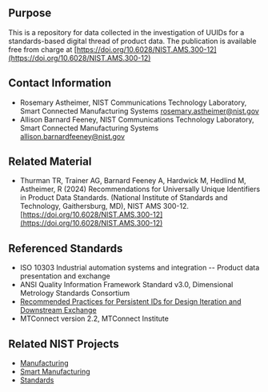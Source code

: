 ## Purpose
This is a repository for data collected in the investigation of UUIDs for a standards-based digital thread of product data. The publication is available free from charge at [https://doi.org/10.6028/NIST.AMS.300-12](https://doi.org/10.6028/NIST.AMS.300-12)

## Contact Information
- Rosemary Astheimer, NIST Communications Technology Laboratory, Smart Connected Manufacturing Systems rosemary.astheimer@nist.gov
- Allison Barnard Feeney, NIST Communications Technology Laboratory, Smart Connected Manufacturing Systems allison.barnardfeeney@nist.gov

## Related Material
- Thurman TR, Trainer AG, Barnard Feeney A, Hardwick M, Hedlind M, Astheimer, R (2024) Recommendations for Universally Unique Identifiers in Product Data Standards. (National Institute of Standards and Technology, Gaithersburg, MD), NIST AMS 300-12.[https://doi.org/10.6028/NIST.AMS.300-12](https://doi.org/10.6028/NIST.AMS.300-12)

## Referenced Standards
- ISO 10303 Industrial automation systems and integration -- Product data presentation and exchange
- ANSI Quality Information Framework Standard v3.0, Dimensional Metrology Standards Consortium
- [Recommended Practices for Persistent IDs for Design Iteration and Downstream Exchange](https://www.mbx-if.de/documents/rec_pracs_PID_v1.pdf)
- MTConnect version 2.2, MTConnect Institute

## Related NIST Projects
- [Manufacturing](https://www.nist.gov/manufacturing)
- [Smart Manufacturing](https://www.nist.gov/smart-manufacturing)
- [Standards](https://www.nist.gov/documentary-standards)

<!-- References -->

[18f-guide]: https://github.com/18F/open-source-guide/blob/18f-pages/pages/making-readmes-readable.md
[cornell-meta]: https://data.research.cornell.edu/content/readme
[gh-cdo]: https://docs.github.com/en/repositories/managing-your-repositorys-settings-and-features/customizing-your-repository/about-code-owners
[gh-mdn]: https://github.github.com/gfm/
[gh-nst]: https://github.com/usnistgov
[gh-odi]: https://odiwiki.nist.gov/ODI/GitHub.html
[gh-osr]: https://github.com/usnistgov/opensource-repo/
[gh-ost]: https://github.com/orgs/usnistgov/teams/opensource-team
[gh-rob]: https://odiwiki.nist.gov/pub/ODI/GitHub/GHROB.pdf
[gh-tpl]: https://github.com/usnistgov/carpentries-development/discussions/3
[li-bsd]: https://opensource.org/licenses/bsd-license
[li-gpl]: https://opensource.org/licenses/gpl-license
[li-mit]: https://opensource.org/licenses/mit-license
[nist-code]: https://code.nist.gov
[nist-disclaimer]: https://www.nist.gov/open/license
[nist-s-1801-02]: https://inet.nist.gov/adlp/directives/review-data-intended-publication
[nist-open]: https://www.nist.gov/open/license#software
[wk-rdm]: https://en.wikipedia.org/wiki/README

